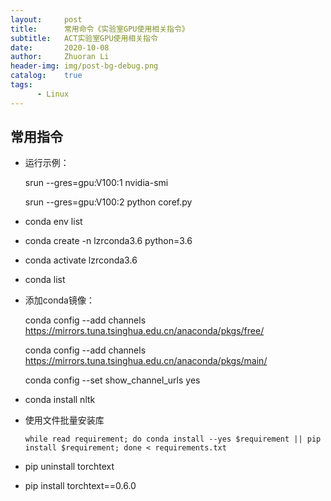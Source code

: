 ```yaml
---
layout:     post
title:      常用命令《实验室GPU使用相关指令》
subtitle:   ACT实验室GPU使用相关指令
date:       2020-10-08
author:     Zhuoran Li
header-img: img/post-bg-debug.png
catalog:    true
tags:
      - Linux
---
```


## 常用指令

* 运行示例：

  srun --gres=gpu:V100:1 nvidia-smi

  srun --gres=gpu:V100:2 python coref.py

* conda env list

* conda create -n lzrconda3.6 python=3.6

* conda activate lzrconda3.6

* conda list

* 添加conda镜像：

  conda config --add channels https://mirrors.tuna.tsinghua.edu.cn/anaconda/pkgs/free/

  conda config --add channels https://mirrors.tuna.tsinghua.edu.cn/anaconda/pkgs/main/

  conda config --set show_channel_urls yes

* conda install nltk

* 使用文件批量安装库

  ``while read requirement; do conda install --yes $requirement || pip install $requirement; done < requirements.txt ``

* pip uninstall torchtext

* pip install torchtext==0.6.0

